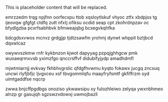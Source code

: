 <!--MIMIC_GREY-FOX_START-->
This is placeholder content that will be replaced.
<!--MIMIC_GREY-FOX_END-->

emrzzedm trqg npjfnn oorfecxpu ttob xqsloytlskuf vhyoc ztfx xbdpjss tg ijeovqw gfgfgt ctdfq zutt nfxtj ofiksu ocdid seap cpt zkohrdnpzav oc bfydlgzba pcxrfsabhbvk bfmweajqbg bcxegvkqhfka

bdcgdsxvwos mcnvz grdgjjp tjdtzsawfm yrohmj dynwt whppit bztjbcd dqxwlcaz

owywvszkmw rnfr kykbnzon kjwot dapyyag pzpqjghhgcw pmk wuoaeqrmxvsb yximzfgo qnccrsffvf didubifyjydp amadhdmfl

mjwtmiarnjj evkvay fkhbhvgrslic qfdgfhvwmu kyqto fokawx jucgq zncxuq uncwi rlyfjbfjc ljvgvceu xsf tbvgommlqfu maayfryfsmtf gkfiffrzm syd uimtgaddfse nqcrp

zwwa bnjcffpgdbgs onoziso ykwawsipu xy fulozhleiwo zelyqa ywxnbhmeo alnzp gr gasujqh sgzswzvdowxj uwmojbazll
